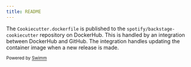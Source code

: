 ```yaml
---
title: README
---
```

The `Cookiecutter.dockerfile` is published to the `spotify/backstage-cookiecutter` repository on DockerHub. This is handled by an integration between DockerHub and GitHub. The integration handles updating the container image when a new release is made.

<SwmMeta version="3.0.0"><sup>Powered by [Swimm](https://app.swimm.io/)</sup></SwmMeta>
